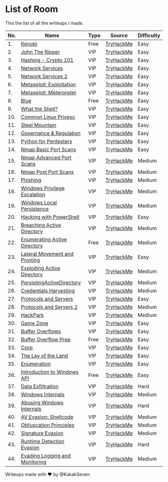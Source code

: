 # List of Room

This the list of all the writeups I made.

|No.|Name|Type|Source|Difficulty|
|---|----|----|------|----------|
|1.|[Kenobi](./Kenobi/README.md)|Free|[TryHackMe](https://tryhackme.com/r/room/kenobi)|Easy|
|2.|[John The Ripper](./JohnTheRipper/README.md)|VIP|[TryHackMe](https://tryhackme.com/room/johntheripper0)|Easy|
|3.|[Hashing - Crypto 101](./HashingCrypto101/README.md)|VIP|[TryHackMe](https://tryhackme.com/room/hashingcrypto101)|Easy|
|4.|[Network Services](./NetworkServices/README.md)|VIP|[TryHackMe](https://tryhackme.com/room/networkservices)|Easy|
|5.|[Network Services 2](./NetworkServices2/README.md)|VIP|[TryHackMe](https://tryhackme.com/room/networkservices2)|Easy|
|6.|[Metasploit: Exploitation](./MetasploitExploitation/README.md)|VIP|[TryHackMe](https://tryhackme.com/room/metasploitexploitation)|Easy|
|7.|[Metasploit: Meterpreter](./MetasploitMeterpreter/README.md)|VIP|[TryHackMe](https://tryhackme.com/room/meterpreter)|Easy|
|8.|[Blue](./Blue/README.md)|Free|[TryHackMe](https://tryhackme.com/room/blue)|Easy|
|9.|[What the Shell?](./WhatTheShell/README.md)|VIP|[TryHackMe](https://tryhackme.com/room/introtoshells)|Easy|
|10.|[Common Linux Privesc](./CommonLinuxPrivesc/README.md)|VIP|[TryHackMe](https://tryhackme.com/room/commonlinuxprivesc)|Easy|
|11.|[Steel Mountain](./SteelMountain/README.md)|VIP|[TryHackMe](https://tryhackme.com/room/steelmountain)|Easy|
|12.|[Governance & Regulation](./GovernanceRegulation/README.md)|VIP|[TryHackMe](https://tryhackme.com/r/room/cybergovernanceregulation)|Easy|
|13.|[Python for Pentesters](./PythonforPentesters/README.md)|VIP|[TryHackMe](https://tryhackme.com/room/pythonforcybersecurity)|Easy|
|14.|[Nmap Basic Port Scans](./NmapBasicPortScans/README.md)|VIP|[TryHackMe](https://tryhackme.com/r/room/nmap02)|Easy|
|15.|[Nmap Advanced Port Scans](./NmapAdvancedPortScans/README.md)|VIP|[TryHackMe](https://tryhackme.com/r/room/nmap03)|Medium|
|16.|[Nmap Post Port Scans](./NmapPostPortScans/README.md)|VIP|[TryHackMe](https://tryhackme.com/r/room/nmap04)|Medium|
|17.|[Phishing](./Phishing/README.md)|VIP|[TryHackMe](https://tryhackme.com/r/room/phishingyl)|Medium|
|18.|[Windows Privilege Escalation](./WindowsPrivilegeEscalation/README.md)|VIP|[TryHackMe](https://tryhackme.com/r/room/windowsprivesc20)|Medium|
|19.|[Windows Local Persistence](./WindowsLocalPersistence/README.md)|VIP|[TryHackMe](https://tryhackme.com/r/room/windowslocalpersistence)|Medium|
|20.|[Hacking with PowerShell](./HackingWithPowerShell/README.md)|VIP|[TryHackMe](https://tryhackme.com/r/room/powershell)|Easy|
|21.|[Breaching Active Directory](./BreachingActiveDirectory/README.md)|VIP|[TryHackMe](https://tryhackme.com/r/room/breachingad)|Medium|
|22.|[Enumerating Active Directory](./EnumeratingActiveDirectory/README.md)|Free|[TryHackMe](https://tryhackme.com/r/room/adenumeration)|Medium|
|23.|[Lateral Movement and Pivoting](./LateralMovementAndPivoting/README.md)|VIP|[TryHackMe](https://tryhackme.com/r/room/lateralmovementandpivoting)|Easy|
|24.|[Exploiting Active Directory](./ExploitingActiveDirectory/README.md)|VIP|[TryHackMe](https://tryhackme.com/r/room/exploitingad)|Medium|
|25.|[PersistingActiveDirectory](./PersistingActiveDirectory/README.md)|VIP|[TryHackMe](https://tryhackme.com/r/room/persistingad)|Medium|
|26.|[Credentials Harvesting](./CredentialsHarvesting/README.md)|VIP|[TryHackMe](https://tryhackme.com/r/room/credharvesting)|Medium|
|27.|[Protocols and Servers](./ProtocolsAndServers/README.md)|VIP|[TryHackMe](https://tryhackme.com/r/room/protocolsandservers)|Easy|
|28.|[Protocols and Servers 2](./ProtocolsAndServers2/README.md)|VIP|[TryHackMe](https://tryhackme.com/r/room/protocolsandservers2)|Medium|
|29.|[HackPark](./HackPark/README.md)|VIP|[TryHackMe](https://tryhackme.com/r/room/hackpark)|Medium|
|30.|[Game Zone](./GameZone/README.md)|VIP|[TryHackMe](https://tryhackme.com/r/room/gamezone)|Easy|
|31.|[Buffer Overflows](./BufferOverflows/README.md)|VIP|[TryHackMe](https://tryhackme.com/r/room/bof1)|Easy|
|32.|[Buffer Overflow Prep](./BufferOverflowPrep/README.md)|Free|[TryHackMe](https://tryhackme.com/r/room/bufferoverflowprep)|Easy|
|33.|[Corp](./Corp/README.md)|VIP|[TryHackMe](https://tryhackme.com/r/room/corp)|Easy|
|34.|[The Lay of the Land](./TheLayOfTheLand/README.md)|VIP|[TryHackMe](https://tryhackme.com/r/room/thelayoftheland)|Easy|
|35.|[Enumeration](./Enumeration/README.md)|VIP|[TryHackMe](https://tryhackme.com/r/room/enumerationpe)|Easy|
|36.|[Introduction to Windows API](./IntroductionToWindowsAPI/README.md)|Free|[TryHackMe](https://tryhackme.com/r/room/windowsapi)|Easy|
|37.|[Data Exfiltration](./DataExfiltration/README.md)|VIP|[TryHackMe](https://tryhackme.com/r/room/dataxexfilt)|Hard|
|38.|[Windows Internals](./WindowsInternals/README.md)|VIP|[TryHackMe](https://tryhackme.com/r/room/windowsinternals)|Medium|
|39.|[Abusing Windows Internals](./AbusingWindowsInternals/README.md)|VIP|[TryHackMe](https://tryhackme.com/r/room/abusingwindowsinternals)|Hard|
|40.|[AV Evasion: Shellcode](./AVEvasion-Shellcode/README.md)|VIP|[TryHackMe](https://tryhackme.com/r/room/avevasionshellcode)|Medium|
|41.|[Obfuscation Principles](./ObfuscationPrinciples/README.md)|VIP|[TryHackMe](https://tryhackme.com/r/room/obfuscationprinciples)|Medium|
|42.|[Signature Evasion](./SignatureEvasion/README.md)|VIP|[TryHackMe](https://tryhackme.com/r/room/signatureevasion)|Medium|
|43.|[Runtime Detection Evasion](./RuntimeDetectionEvasion/README.md)|VIP|[TryHackMe](https://tryhackme.com/r/room/runtimedetectionevasion)|Hard|
|44.|[Evading Logging and Monitoring](./EvadingLoggingAndMonitoring/README.md)|VIP|[TryHackMe](https://tryhackme.com/r/room/monitoringevasion)|Medium|

Writeups made with :heart: by @KakakSeram
